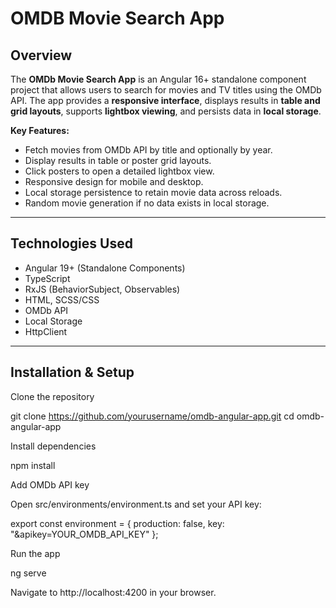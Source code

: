 # OMDB Movie Search App

## Overview

The **OMDb Movie Search App** is an Angular 16+ standalone component project that allows users to search for movies and TV titles using the OMDb API. The app provides a **responsive interface**, displays results in **table and grid layouts**, supports **lightbox viewing**, and persists data in **local storage**.

**Key Features:**

- Fetch movies from OMDb API by title and optionally by year.
- Display results in table or poster grid layouts.
- Click posters to open a detailed lightbox view.
- Responsive design for mobile and desktop.
- Local storage persistence to retain movie data across reloads.
- Random movie generation if no data exists in local storage.

---

## Technologies Used

- Angular 19+ (Standalone Components)
- TypeScript
- RxJS (BehaviorSubject, Observables)
- HTML, SCSS/CSS
- OMDb API
- Local Storage
- HttpClient

---

## Installation & Setup

Clone the repository

git clone https://github.com/yourusername/omdb-angular-app.git
cd omdb-angular-app

Install dependencies

npm install

Add OMDb API key

Open src/environments/environment.ts and set your API key:

export const environment = {
production: false,
key: "&apikey=YOUR_OMDB_API_KEY"
};

Run the app

ng serve

Navigate to http://localhost:4200 in your browser.
